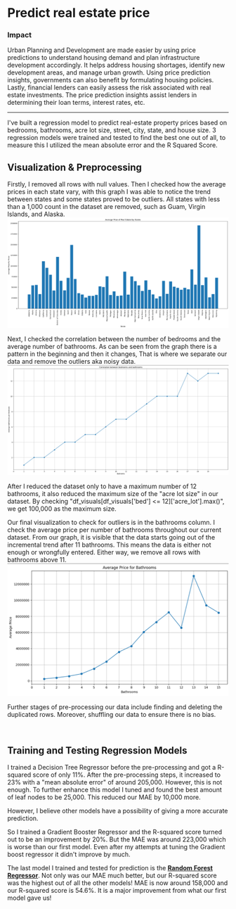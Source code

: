 # Predict real estate price

### Impact
Urban Planning and Development are made easier by using price predictions to understand housing demand and plan infrastructure development accordingly. It helps address housing shortages, identify new development areas, and manage urban growth. Using price prediction insights, governments can also benefit by formulating housing policies. Lastly, financial lenders can easily assess the risk associated with real estate investments. The price prediction insights assist lenders in determining their loan terms, interest rates, etc.

<hr>
I've built a regression model to predict real-estate property prices based on bedrooms, bathrooms, acre lot size, street, city, state, and house size.
3 regression models were trained and tested to find the best one out of all, to measure this I utilized the mean absolute error and the R Squared Score.

## Visualization & Preprocessing
Firstly, I removed all rows with null values. Then I checked how the average prices in each state vary, with this graph I was able to notice the trend between states and some states proved to be outliers. All states with less than
a 1,000 count in the dataset are removed, such as Guam, Virgin Islands, and Alaska.
![vis1](https://github.com/HarshaBeth/Machine-Learning-Price-Prediction/blob/main/vis/vis1.png)

Next, I checked the correlation between the number of bedrooms and the average number of bathrooms. As can be seen from the graph there is a pattern in the beginning and then it changes,
That is where we separate our data and remove the outliers aka noisy data.
![vis2](https://github.com/HarshaBeth/Machine-Learning-Price-Prediction/blob/main/vis/vis2.png)

After I reduced the dataset only to have a maximum number of 12 bathrooms, it also reduced the maximum size of the "acre lot size" in our dataset.
By checking "df_visuals[df_visuals['bed'] <= 12]['acre_lot'].max()", we get 100,000 as the maximum size.

Our final visualization to check for outliers is in the bathrooms column. I check the average price per number of bathrooms throughout our current dataset. From our graph, it is visible
that the data starts going out of the incremental trend after 11 bathrooms. This means the data is either not enough or wrongfully entered. Either way, we remove all rows with bathrooms 
above 11.
![vis3](https://github.com/HarshaBeth/Machine-Learning-Price-Prediction/blob/main/vis/vis3.png)

Further stages of pre-processing our data include finding and deleting the duplicated rows. Moreover, shuffling our data to ensure there is no bias.

<br>

## Training and Testing Regression Models
I trained a Decision Tree Regressor before the pre-processing and got a R-squared score of only 11%. After the pre-processing steps, it increased to 23% with a "mean absolute error" of around 205,000. However, this is not enough. To further enhance this model I tuned and found the best amount of leaf nodes to be 25,000. This reduced our MAE by 10,000 more.

However, I believe other models have a possibility of giving a more accurate prediction.

So I trained a Gradient Booster Regressor and the R-squared score turned out to be an improvement by 20%. But the MAE was around 223,000 which is worse than our first model. Even after my attempts at tuning the Gradient boost regressor it didn't improve by much.

The last model I trained and tested for prediction is the <ins>**Random Forest Regressor**</ins>. Not only was our MAE much better, but our R-squared score was the highest out of all the other models!
MAE is now around 158,000 and our R-squared score is 54.6%. It is a major improvement from what our first model gave us!


